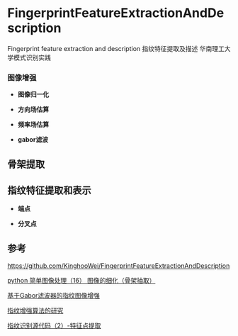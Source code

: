 # FingerprintFeatureExtractionAndDescription
Fingerprint feature extraction and description 指纹特征提取及描述
华南理工大学模式识别实践


### 图像增强

- **图像归一化**

- **方向场估算**

- **频率场估算**

- **gabor滤波**

## 骨架提取

## 指纹特征提取和表示

- **端点**

- **分叉点**

## 参考

https://github.com/KinghooWei/FingerprintFeatureExtractionAndDescription

[python 简单图像处理（16） 图像的细化（骨架抽取）](https://www.cnblogs.com/xianglan/archive/2011/01/01/1923779.html)

[基于Gabor滤波器的指纹图像增强](https://www.ixueshu.com/document/e1cd035a556029b6.html)

[指纹增强算法的研究](https://www.doc88.com/p-9572139478381.html)

[指纹识别源代码（2）-特征点提取](https://blog.csdn.net/MrCharles/article/details/79300671?ops_request_misc=&request_id=&biz_id=102&utm_source=distribute.pc_search_result.none-task-blog-2~blog~sobaiduweb~default-0)
